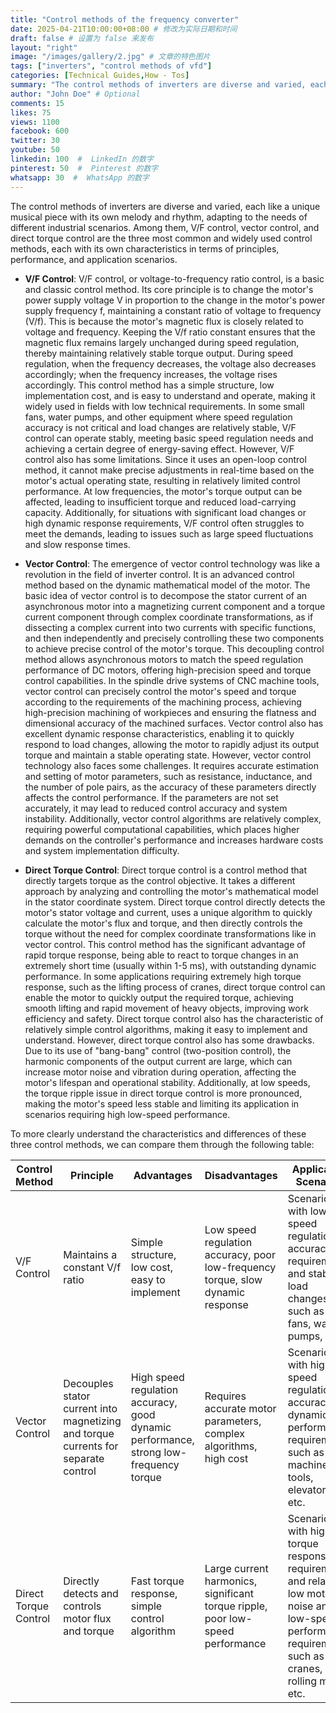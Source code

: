 ```yaml
---
title: "Control methods of the frequency converter"
date: 2025-04-21T10:00:00+08:00 # 修改为实际日期和时间
draft: false # 设置为 false 来发布
layout: "right"
image: "/images/gallery/2.jpg" # 文章的特色图片
tags: ["inverters", "control methods of vfd"]
categories: [Technical Guides,How - Tos]
summary: "The control methods of inverters are diverse and varied, each like a unique musical piece with its own melody and rhythm, adapting to the needs of different industrial scenarios. Among them, V/F control, vector control, and direct torque control are the three most common and widely used control methods, each with its own characteristics in terms of principles, performance, and application scenarios." # 可选的自定义摘要
author: "John Doe" # Optional
comments: 15
likes: 75
views: 1100
facebook: 600
twitter: 30
youtube: 50
linkedin: 100  #  LinkedIn 的数字
pinterest: 50  #  Pinterest 的数字
whatsapp: 30  #  WhatsApp 的数字
---
```



The control methods of inverters are diverse and varied, each like a unique musical piece with its own melody and rhythm, adapting to the needs of different industrial scenarios. Among them, V/F control, vector control, and direct torque control are the three most common and widely used control methods, each with its own characteristics in terms of principles, performance, and application scenarios.

*   **V/F Control**: V/F control, or voltage-to-frequency ratio control, is a basic and classic control method. Its core principle is to change the motor's power supply voltage V in proportion to the change in the motor's power supply frequency f, maintaining a constant ratio of voltage to frequency (V/f). This is because the motor's magnetic flux is closely related to voltage and frequency. Keeping the V/f ratio constant ensures that the magnetic flux remains largely unchanged during speed regulation, thereby maintaining relatively stable torque output. During speed regulation, when the frequency decreases, the voltage also decreases accordingly; when the frequency increases, the voltage rises accordingly. This control method has a simple structure, low implementation cost, and is easy to understand and operate, making it widely used in fields with low technical requirements. In some small fans, water pumps, and other equipment where speed regulation accuracy is not critical and load changes are relatively stable, V/F control can operate stably, meeting basic speed regulation needs and achieving a certain degree of energy-saving effect. However, V/F control also has some limitations. Since it uses an open-loop control method, it cannot make precise adjustments in real-time based on the motor's actual operating state, resulting in relatively limited control performance. At low frequencies, the motor's torque output can be affected, leading to insufficient torque and reduced load-carrying capacity. Additionally, for situations with significant load changes or high dynamic response requirements, V/F control often struggles to meet the demands, leading to issues such as large speed fluctuations and slow response times.

*   **Vector Control**: The emergence of vector control technology was like a revolution in the field of inverter control. It is an advanced control method based on the dynamic mathematical model of the motor. The basic idea of vector control is to decompose the stator current of an asynchronous motor into a magnetizing current component and a torque current component through complex coordinate transformations, as if dissecting a complex current into two currents with specific functions, and then independently and precisely controlling these two components to achieve precise control of the motor's torque. This decoupling control method allows asynchronous motors to match the speed regulation performance of DC motors, offering high-precision speed and torque control capabilities. In the spindle drive systems of CNC machine tools, vector control can precisely control the motor's speed and torque according to the requirements of the machining process, achieving high-precision machining of workpieces and ensuring the flatness and dimensional accuracy of the machined surfaces. Vector control also has excellent dynamic response characteristics, enabling it to quickly respond to load changes, allowing the motor to rapidly adjust its output torque and maintain a stable operating state. However, vector control technology also faces some challenges. It requires accurate estimation and setting of motor parameters, such as resistance, inductance, and the number of pole pairs, as the accuracy of these parameters directly affects the control performance. If the parameters are not set accurately, it may lead to reduced control accuracy and system instability. Additionally, vector control algorithms are relatively complex, requiring powerful computational capabilities, which places higher demands on the controller's performance and increases hardware costs and system implementation difficulty.

*   **Direct Torque Control**: Direct torque control is a control method that directly targets torque as the control objective. It takes a different approach by analyzing and controlling the motor's mathematical model in the stator coordinate system. Direct torque control directly detects the motor's stator voltage and current, uses a unique algorithm to quickly calculate the motor's flux and torque, and then directly controls the torque without the need for complex coordinate transformations like in vector control. This control method has the significant advantage of rapid torque response, being able to react to torque changes in an extremely short time (usually within 1-5 ms), with outstanding dynamic performance. In some applications requiring extremely high torque response, such as the lifting process of cranes, direct torque control can enable the motor to quickly output the required torque, achieving smooth lifting and rapid movement of heavy objects, improving work efficiency and safety. Direct torque control also has the characteristic of relatively simple control algorithms, making it easy to implement and understand. However, direct torque control also has some drawbacks. Due to its use of "bang-bang" control (two-position control), the harmonic components of the output current are large, which can increase motor noise and vibration during operation, affecting the motor's lifespan and operational stability. Additionally, at low speeds, the torque ripple issue in direct torque control is more pronounced, making the motor's speed less stable and limiting its application in scenarios requiring high low-speed performance.

To more clearly understand the characteristics and differences of these three control methods, we can compare them through the following table:

| Control Method   | Principle                  | Advantages                | Disadvantages                | Application Scenarios                                   |
| ----------- | ------------------------ | ---------------------- | ---------------------- | ------------------------------------------- |
| V/F Control | Maintains a constant V/f ratio         | Simple structure, low cost, easy to implement      | Low speed regulation accuracy, poor low-frequency torque, slow dynamic response | Scenarios with low speed regulation accuracy requirements and stable load changes, such as small fans, water pumps, etc.          |
| Vector Control   | Decouples stator current into magnetizing and torque currents for separate control | High speed regulation accuracy, good dynamic performance, strong low-frequency torque | Requires accurate motor parameters, complex algorithms, high cost  | Scenarios with high speed regulation accuracy and dynamic performance requirements, such as CNC machine tools, elevators, etc.             |
| Direct Torque Control | Directly detects and controls motor flux and torque      | Fast torque response, simple control algorithm      | Large current harmonics, significant torque ripple, poor low-speed performance | Scenarios with high torque response requirements and relatively low motor noise and low-speed performance requirements, such as cranes, rolling mills, etc. |